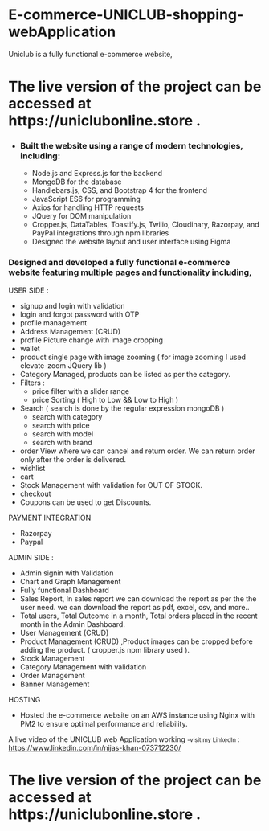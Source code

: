 # E-commerce-UNICLUB-shopping-webApplication
Uniclub is a fully functional e-commerce website, 

<h1> The live version of the project can be accessed at https://uniclubonline.store . </h1>

* <h3> Built the website using a range of modern technologies, including: </h3>

  * <bold>Node.js and Express.js </bold> for the backend
  * MongoDB for the database
  * Handlebars.js, CSS, and Bootstrap 4 for the frontend
  * JavaScript ES6 for programming
  * Axios for handling HTTP requests
  * JQuery for DOM manipulation
  * Cropper.js, DataTables, Toastify.js, Twilio, Cloudinary, Razorpay, and PayPal integrations through npm libraries
  * Designed the website layout and user interface using Figma

<h3> Designed and developed a fully functional e-commerce website featuring multiple pages and functionality including, </h3>

USER SIDE :
* signup and login with validation
* login and forgot password with OTP
* profile management
* Address Management (CRUD)
* profile Picture change with image cropping
* wallet
* product single page with image zooming ( for image zooming I used elevate-zoom JQuery lib ) 
* Category Managed, products can be listed as per the category.
* Filters : 
  * price filter with a slider range
  * price Sorting ( High to Low && Low to High )
* Search ( search is done by the regular expression mongoDB )
  * search with category
  * search with price 
  * search with model
  * search with brand
* order View where we can cancel and return order. We can return order only after the order is delivered.
* wishlist
* cart
* Stock Management with validation for OUT OF STOCK.
* checkout
* Coupons can be used to get Discounts.

PAYMENT INTEGRATION
* Razorpay
* Paypal

ADMIN SIDE :
* Admin signin with Validation
* Chart and Graph Management 
* Fully functional Dashboard
* Sales Report, In sales report we can download the report as per the the user need. we can download the report as pdf, excel, csv, and more..
* Total users, Total Outcome in a month, Total orders placed in the recent month in the Admin Dashboard.
* User Management (CRUD)
* Product Management (CRUD) ,Product images can be cropped before adding the product. ( cropper.js npm library used ).
* Stock Management
* Category Management with validation
* Order Management
* Banner Management

HOSTING 
* Hosted the e-commerce website on an AWS instance using Nginx with PM2 to ensure optimal performance and reliability.

A live video of the UNICLUB web Application working  <small>-visit my LinkedIn </small> : https://www.linkedin.com/in/nijas-khan-073712230/
<h1> The live version of the project can be accessed at https://uniclubonline.store . </h1>
